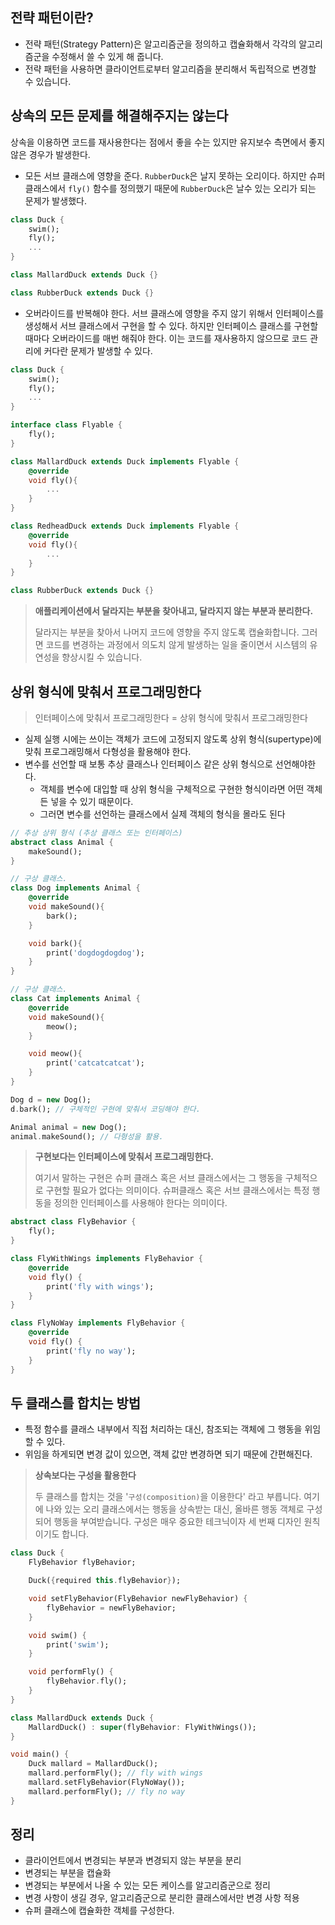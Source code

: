 ## 전략 패턴이란?

- 전략 패턴(Strategy Pattern)은 알고리즘군을 정의하고 캡슐화해서 각각의 알고리즘군을 수정해서 쓸 수 있게 해 줍니다.
- 전략 패턴을 사용하면 클라이언트로부터 알고리즘을 분리해서 독립적으로 변경할 수 있습니다.

## 상속의 모든 문제를 해결해주지는 않는다

상속을 이용하면 코드를 재사용한다는 점에서 좋을 수는 있지만 유지보수 측면에서 좋지 않은 경우가 발생한다.

- 모든 서브 클래스에 영향을 준다.
  `RubberDuck`은 날지 못하는 오리이다. 하지만 슈퍼 클래스에서 `fly()` 함수를 정의했기 때문에 `RubberDuck`은 날수 있는 오리가 되는 문제가 발생했다.

```dart
class Duck {
	swim();
	fly();
	...
}

class MallardDuck extends Duck {}

class RubberDuck extends Duck {}
```

- 오버라이드를 반복해야 한다.
  서브 클래스에 영향을 주지 않기 위해서 인터페이스를 생성해서 서브 클래스에서 구현을 할 수 있다. 하지만 인터페이스 클래스를 구현할때마다 오버라이드를 매번 해줘야 한다. 이는 코드를 재사용하지 않으므로 코드 관리에 커다란 문제가 발생할 수 있다.

```dart
class Duck {
	swim();
	fly();
	...
}

interface class Flyable {
	fly();
}

class MallardDuck extends Duck implements Flyable {
	@override
	void fly(){
		...
	}
}

class RedheadDuck extends Duck implements Flyable {
	@override
	void fly(){
		...
	}
}

class RubberDuck extends Duck {}
```

> **애플리케이션에서 달라지는 부분을 찾아내고, 달라지지 않는 부분과 분리한다.**
>
> 달라지는 부분을 찾아서 나머지 코드에 영향을 주지 않도록 캡슐화합니다. 그러면 코드를 변경하는 과정에서 의도치 않게 발생하는 일을 줄이면서 시스템의 유연성을 향상시킬 수 있습니다.

## 상위 형식에 맞춰서 프로그래밍한다

> 인터페이스에 맞춰서 프로그래밍한다 = 상위 형식에 맞춰서 프로그래밍한다

- 실제 실행 시에는 쓰이는 객체가 코드에 고정되지 않도록 상위 형식(supertype)에 맞춰 프로그래밍해서 다형성을 활용해야 한다.
- 변수를 선언할 때 보통 추상 클래스나 인터페이스 같은 상위 형식으로 선언해야한다.
  - 객체를 변수에 대입할 때 상위 형식을 구체적으로 구현한 형식이라면 어떤 객체든 넣을 수 있기 때문이다.
  - 그러면 변수를 선언하는 클래스에서 실제 객체의 형식을 몰라도 된다

```dart
// 추상 상위 형식 (추상 클래스 또는 인터페이스)
abstract class Animal {
	makeSound();
}

// 구상 클래스.
class Dog implements Animal {
	@override
	void makeSound(){
		bark();
	}

	void bark(){
		print('dogdogdogdog');
	}
}

// 구상 클래스.
class Cat implements Animal {
	@override
	void makeSound(){
		meow();
	}

	void meow(){
		print('catcatcatcat');
	}
}
```

```dart
Dog d = new Dog();
d.bark(); // 구체적인 구현에 맞춰서 코딩해야 한다.

Animal animal = new Dog();
animal.makeSound(); // 다형성을 활용.
```

> **구현보다는 인터페이스에 맞춰서 프로그래밍한다.**
>
> 여기서 말하는 구현은 슈퍼 클래스 혹은 서브 클래스에서는 그 행동을 구체적으로 구현할 필요가 없다는 의미이다. 슈퍼클래스 혹은 서브 클래스에서는 특정 행동을 정의한 인터페이스를 사용해야 한다는 의미이다.

```dart
abstract class FlyBehavior {
	fly();
}

class FlyWithWings implements FlyBehavior {
	@override
	void fly() {
		print('fly with wings');
	}
}

class FlyNoWay implements FlyBehavior {
	@override
	void fly() {
		print('fly no way');
	}
}
```

## 두 클래스를 합치는 방법

- 특정 함수를 클래스 내부에서 직접 처리하는 대신, 참조되는 객체에 그 행동을 위임할 수 있다.
- 위임을 하게되면 변경 값이 있으면, 객체 값만 변경하면 되기 때문에 간편해진다.

> **상속보다는 구성을 활용한다**
>
> 두 클래스를 합치는 것을 '`구성(composition)`을 이용한다' 라고 부릅니다. 여기에 나와 있는 오리 클래스에서는 행동을 상속받는 대신, 올바른 행동 객체로 구성되어 행동을 부여받습니다.
> 구성은 매우 중요한 테크닉이자 세 번째 디자인 원칙이기도 합니다.

```dart
class Duck {
	FlyBehavior flyBehavior;

	Duck({required this.flyBehavior});

	void setFlyBehavior(FlyBehavior newFlyBehavior) {
		flyBehavior = newFlyBehavior;
	}

	void swim() {
		print('swim');
	}

	void performFly() {
		flyBehavior.fly();
	}
}

class MallardDuck extends Duck {
	MallardDuck() : super(flyBehavior: FlyWithWings());
}

void main() {
	Duck mallard = MallardDuck();
	mallard.performFly(); // fly with wings
	mallard.setFlyBehavior(FlyNoWay());
	mallard.performFly(); // fly no way
}
```

## 정리

- 클라이언트에서 변경되는 부분과 변경되지 않는 부분을 분리
- 변경되는 부분을 캡슐화
- 변경되는 부분에서 나올 수 있는 모든 케이스를 알고리즘군으로 정리
- 변경 사항이 생길 경우, 알고리즘군으로 분리한 클래스에서만 변경 사항 적용
- 슈퍼 클래스에 캡슐화한 객체를 구성한다.
